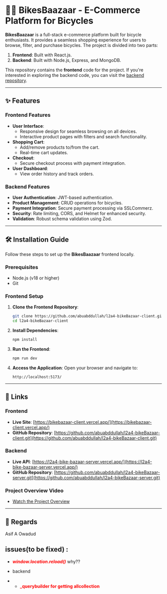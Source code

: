 # 🚴‍♂️ BikesBaazaar - E-Commerce Platform for Bicycles

**BikesBaazaar** is a full-stack e-commerce platform built for bicycle enthusiasts. It provides a seamless shopping experience for users to browse, filter, and purchase bicycles. The project is divided into two parts:

1. **Frontend**: Built with React.js.
2. **Backend**: Built with Node.js, Express, and MongoDB.

This repository contains the **frontend** code for the project. If you're interested in exploring the backend code, you can visit the [backend repository](https://github.com/abuabddullah/l2a4-bikeBazaar-server.git).

---

## ✨ Features

### Frontend Features

- **User Interface**:
  - Responsive design for seamless browsing on all devices.
  - Interactive product pages with filters and search functionality.
- **Shopping Cart**:
  - Add/remove products to/from the cart.
  - Real-time cart updates.
- **Checkout**:
  - Secure checkout process with payment integration.
- **User Dashboard**:
  - View order history and track orders.

### Backend Features

- **User Authentication**: JWT-based authentication.
- **Product Management**: CRUD operations for bicycles.
- **Payment Integration**: Secure payment processing via SSLCommerz.
- **Security**: Rate limiting, CORS, and Helmet for enhanced security.
- **Validation**: Robust schema validation using Zod.

---

## 🛠️ Installation Guide

Follow these steps to set up the **BikesBaazaar** frontend locally.

### Prerequisites

- Node.js (v18 or higher)
- Git

### Frontend Setup

1. **Clone the Frontend Repository**:

   ```bash
   git clone https://github.com/abuabddullah/l2a4-bikeBazaar-client.git
   cd l2a4-bikeBazaar-client
   ```

2. **Install Dependencies**:

   ```bash
   npm install
   ```

3. **Run the Frontend**:

   ```bash
   npm run dev
   ```

4. **Access the Application**:
   Open your browser and navigate to:
   ```
   http://localhost:5173/
   ```

---

## 🔗 Links

### Frontend

- **Live Site**: [https://bikebazaar-client.vercel.app/](https://bikebazaar-client.vercel.app/)
- **GitHub Repository**: [https://github.com/abuabddullah/l2a4-bikeBazaar-client.git](https://github.com/abuabddullah/l2a4-bikeBazaar-client.git)

### Backend

- **Live API**: [https://l2a4-bike-bazaar-server.vercel.app/](https://l2a4-bike-bazaar-server.vercel.app/)
- **GitHub Repository**: [https://github.com/abuabddullah/l2a4-bikeBazaar-server.git](https://github.com/abuabddullah/l2a4-bikeBazaar-server.git)

### Project Overview Video

- [Watch the Project Overview](https://drive.google.com/file/d/18q4ZYZrRhcKsxuWYKtAcDY4OxCcWIZ3e/view?usp=sharing)

---

## 🙏 Regards

Asif A Owadud

## issues(to be fixed) :

- <span style="color: red;">**_window.location.reload()_**</span> why??

- backend
- - <span style="color: red;">**\_querybuilder for getting allcollection**</span>
